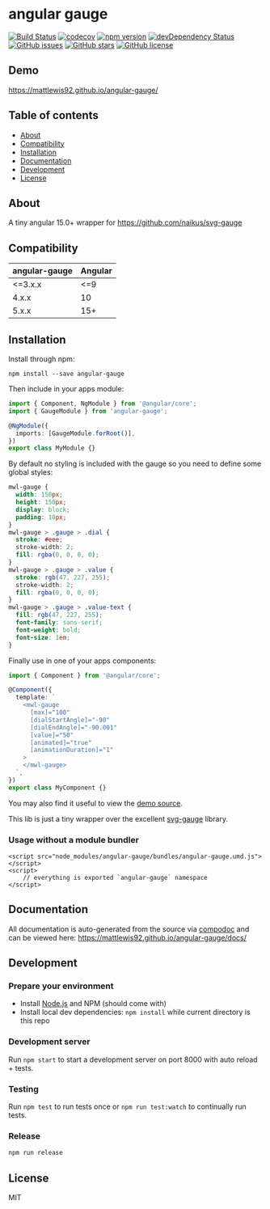 # angular gauge

[![Build Status](https://github.com/mattlewis92/angular-gauge/actions/workflows/ci.yml/badge.svg)](https://github.com/mattlewis92/angular-gauge/actions/workflows/ci.yml)
[![codecov](https://codecov.io/gh/mattlewis92/angular-gauge/branch/main/graph/badge.svg)](https://codecov.io/gh/mattlewis92/angular-gauge)
[![npm version](https://badge.fury.io/js/angular-gauge.svg)](http://badge.fury.io/js/angular-gauge)
[![devDependency Status](https://david-dm.org/mattlewis92/angular-gauge/dev-status.svg)](https://david-dm.org/mattlewis92/angular-gauge?type=dev)
[![GitHub issues](https://img.shields.io/github/issues/mattlewis92/angular-gauge.svg)](https://github.com/mattlewis92/angular-gauge/issues)
[![GitHub stars](https://img.shields.io/github/stars/mattlewis92/angular-gauge.svg)](https://github.com/mattlewis92/angular-gauge/stargazers)
[![GitHub license](https://img.shields.io/badge/license-MIT-blue.svg)](https://raw.githubusercontent.com/mattlewis92/angular-gauge/main/LICENSE)

## Demo

https://mattlewis92.github.io/angular-gauge/

## Table of contents

- [About](#about)
- [Compatibility](#compatibility)
- [Installation](#installation)
- [Documentation](#documentation)
- [Development](#development)
- [License](#license)

## About

A tiny angular 15.0+ wrapper for https://github.com/naikus/svg-gauge

## Compatibility

| angular-gauge | Angular |
| ------------- | ------- |
| <=3.x.x       | <=9     |
| 4.x.x         | 10      |
| 5.x.x         | 15+     |

## Installation

Install through npm:

```
npm install --save angular-gauge
```

Then include in your apps module:

```typescript
import { Component, NgModule } from '@angular/core';
import { GaugeModule } from 'angular-gauge';

@NgModule({
  imports: [GaugeModule.forRoot()],
})
export class MyModule {}
```

By default no styling is included with the gauge so you need to define some global styles:

```css
mwl-gauge {
  width: 150px;
  height: 150px;
  display: block;
  padding: 10px;
}
mwl-gauge > .gauge > .dial {
  stroke: #eee;
  stroke-width: 2;
  fill: rgba(0, 0, 0, 0);
}
mwl-gauge > .gauge > .value {
  stroke: rgb(47, 227, 255);
  stroke-width: 2;
  fill: rgba(0, 0, 0, 0);
}
mwl-gauge > .gauge > .value-text {
  fill: rgb(47, 227, 255);
  font-family: sans-serif;
  font-weight: bold;
  font-size: 1em;
}
```

Finally use in one of your apps components:

```typescript
import { Component } from '@angular/core';

@Component({
  template: `
    <mwl-gauge
      [max]="100"
      [dialStartAngle]="-90"
      [dialEndAngle]="-90.001"
      [value]="50"
      [animated]="true"
      [animationDuration]="1"
    >
    </mwl-gauge>
  `,
})
export class MyComponent {}
```

You may also find it useful to view the [demo source](https://github.com/mattlewis92/angular-gauge/blob/main/demo/demo.component.ts).

This lib is just a tiny wrapper over the excellent [svg-gauge](https://github.com/naikus/svg-gauge) library.

### Usage without a module bundler

```
<script src="node_modules/angular-gauge/bundles/angular-gauge.umd.js"></script>
<script>
    // everything is exported `angular-gauge` namespace
</script>
```

## Documentation

All documentation is auto-generated from the source via [compodoc](https://compodoc.github.io/compodoc/) and can be viewed here:
https://mattlewis92.github.io/angular-gauge/docs/

## Development

### Prepare your environment

- Install [Node.js](http://nodejs.org/) and NPM (should come with)
- Install local dev dependencies: `npm install` while current directory is this repo

### Development server

Run `npm start` to start a development server on port 8000 with auto reload + tests.

### Testing

Run `npm test` to run tests once or `npm run test:watch` to continually run tests.

### Release

```bash
npm run release
```

## License

MIT
